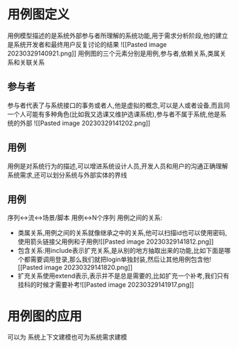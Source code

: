# 用例图定义
用例模型描述的是系统外部参与者所理解的系统功能,用于需求分析阶段,他的建立是系统开发者和最终用户反复讨论的结果
![[Pasted image 20230329140921.png]]
用例图的三个元素分别是用例,参与者,依赖关系,类属关系和关联关系
## 参与者
参与者代表了与系统接口的事务或者人,他是虚拟的概念,可以是人或者设备,而且同一个人可能有多种角色(比如我又选课又维护选课系统),参与者不属于系统,他是系统的外部
![[Pasted image 20230329141202.png]]
## 用例
用例是对系统行为的描述,可以增进系统设计人员,开发人员和用户的沟通正确理解系统需求,还可以划分系统与外部实体的界线
## 用例
序列<->流<->场景/脚本    用例<->N个序列
用例之间的关系:
- 类属关系,用例之间的关系就像继承之中的关系,他可以扫描id也可以使用密码,使用箭头链接父用例和子用例![[Pasted image 20230329141812.png]]
- 包含关系:用include表示扩充关系,是从别的地方抽取出来的功能,比如下面是哪个都需要调用登录,那么我们就把login单独封装,然后让其他用例包含他![[Pasted image 20230329141820.png]]
- 扩充关系使用extend表示,表示并不是总是需要的,比如扩充一个补考,我们只有挂科的时候才需要补考![[Pasted image 20230329141917.png]]

# 用例图的应用
可以为 系统上下文建模也可为系统需求建模
